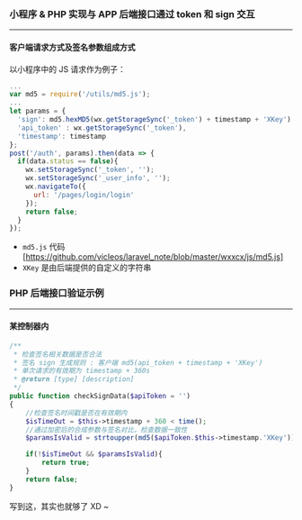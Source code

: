 ### 小程序 & PHP 实现与 APP 后端接口通过 token 和 sign 交互
---
#### 客户端请求方式及签名参数组成方式

以小程序中的 JS 请求作为例子：

```javascript
...
var md5 = require('/utils/md5.js'); 
...
let params = {
  'sign': md5.hexMD5(wx.getStorageSync('_token') + timestamp + 'XKey').toUpperCase(),
  'api_token' : wx.getStorageSync('_token'),
  'timestamp': timestamp
};
post('/auth', params).then(data => {
  if(data.status == false){
    wx.setStorageSync('_token', '');
    wx.setStorageSync('_user_info', '');
    wx.navigateTo({
      url: '/pages/login/login'
    });
    return false;
  }
});
```
- `md5.js` 代码 [https://github.com/vicleos/laravel_note/blob/master/wxxcx/js/md5.js]
- `XKey` 是由后端提供的自定义的字符串

### PHP 后端接口验证示例
---
#### 某控制器内
```php
/**
 * 检查签名相关数据是否合法
 * 签名 sign 生成规则 : 客户端 md5(api_token + timestamp + 'XKey')
 * 单次请求的有效期为 timestamp + 360s
 * @return [type] [description]
 */
public function checkSignData($apiToken = '')
{
    //检查签名时间戳是否在有效期内
    $isTimeOut = $this->timestamp + 360 < time();
    //通过加密后的合成参数与签名对比，检查数据一致性
    $paramsIsValid = strtoupper(md5($apiToken.$this->timestamp.'XKey')) === $this->sign;

    if(!$isTimeOut && $paramsIsValid){
        return true;
    }
    return false;
}
```
写到这，其实也就够了 XD ~ 

